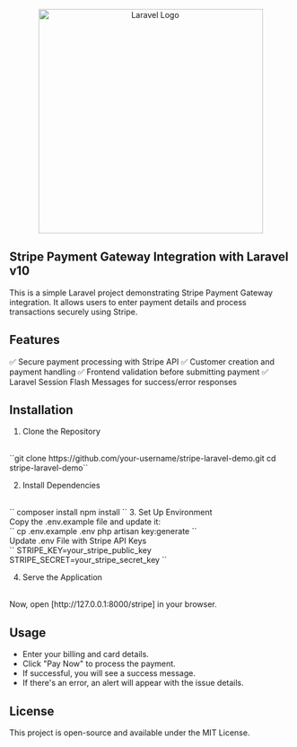 <p align="center">
    <a href="https://laravel.com" target="_blank">
        <img src="https://raw.githubusercontent.com/laravel/art/master/logo-lockup/5%20SVG/2%20CMYK/1%20Full%20Color/laravel-logolockup-cmyk-red.svg" width="400" alt="Laravel Logo">
    </a>
</p>

## Stripe Payment Gateway Integration with Laravel v10

This is a simple Laravel project demonstrating Stripe Payment Gateway integration. It allows users to enter payment details and process transactions securely using Stripe.


## Features

✅ Secure payment processing with Stripe API
✅ Customer creation and payment handling
✅ Frontend validation before submitting payment
✅ Laravel Session Flash Messages for success/error responses


## Installation

1. Clone the Repository
<br/>
``git clone https://github.com/your-username/stripe-laravel-demo.git
cd stripe-laravel-demo``

2. Install Dependencies
<br/>
`` composer install
npm install ``
3. Set Up Environment
<br/>
Copy the .env.example file and update it:
<br/>
`` cp .env.example .env
php artisan key:generate ``
<br/>
Update .env File with Stripe API Keys
<br/>
`` STRIPE_KEY=your_stripe_public_key
STRIPE_SECRET=your_stripe_secret_key ``

4. Serve the Application
<br/>
Now, open [http://127.0.0.1:8000/stripe] in your browser.


## Usage

- Enter your billing and card details.
- Click "Pay Now" to process the payment.
- If successful, you will see a success message.
- If there's an error, an alert will appear with the issue details.


## License

This project is open-source and available under the MIT License.
